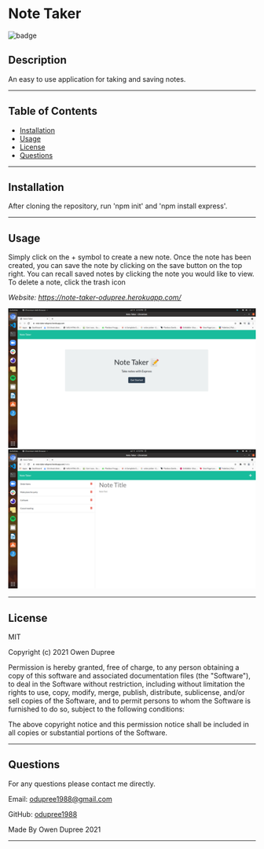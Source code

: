 # Note Taker

![badge](https://img.shields.io/badge/License-MIT-brightgreen)

## Description

An easy to use application for taking and saving notes.

---

## Table of Contents

- [Installation](#installation)
- [Usage](#usage)
- [License](#license)
- [Questions](#questions)

---

## Installation

After cloning the repository, run 'npm init' and 'npm install express'.

---

## Usage

Simply click on the + symbol to create a new note. Once the note has
been created, you can save the note by clicking on the save button on
the top right. You can recall saved notes by clicking the note you would 
like to view. To delete a note, click the trash icon

*Website: https://note-taker-odupree.herokuapp.com/*

![](public/assets/images/note001.png)
![](public/assets/images/note002.png)

---

## License

MIT

Copyright (c) 2021 Owen Dupree

Permission is hereby granted, free of charge, to any person obtaining a copy
of this software and associated documentation files (the "Software"), to deal
in the Software without restriction, including without limitation the rights
to use, copy, modify, merge, publish, distribute, sublicense, and/or sell
copies of the Software, and to permit persons to whom the Software is
furnished to do so, subject to the following conditions:

The above copyright notice and this permission notice shall be included in all
copies or substantial portions of the Software.

---

## Questions

For any questions please contact me directly.

Email: <odupree1988@gmail.com>

GitHub: [odupree1988](https://github.com/odupree1988)

Made By Owen Dupree 2021

---

